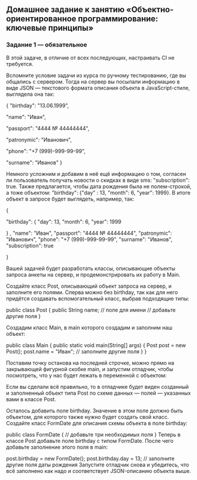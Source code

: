 ## Домашнее задание к занятию «Объектно-ориентированное программирование: ключевые принципы»

### Задание 1 — обязательное

В этой задаче, в отличие от всех последующих, настраивать CI не требуется.

Вспомните условие задачи из курса по ручному тестированию, где вы общались с сервером. Тогда на сервер вы посылали информацию в виде JSON — текстового формата описания объекта в JavaScript-стиле, выглядела она так:

{
  "birthday": "13.06.1999",
  
  "name": "Иван",
  
  "passport": "4444 № 44444444",
  
  "patronymic": "Иванович",
  
  "phone": "+7 (999)-999-99-99",
  
  "surname": "Иванов"
}

Немного усложним и добавим в неё ещё информацию о том, согласен ли пользователь получать новости о скидках в виде sms: "subscription": true. Также предлагается, чтобы дата рождения была не полем-строкой, а тоже объектом: "birthday": {"day" : 13, "month": 6, "year": 1999}. В итоге объект в запросе будет выглядеть, например, так:

{
  
  "birthday": {
    "day": 13,
    "month": 6,
    "year": 1999
  
  }
  ,
  "name": "Иван",
  "passport": "4444 № 44444444",
  "patronymic": "Иванович",
  "phone": "+7 (999)-999-99-99",
  "surname": "Иванов",
  "subscription": true

}

Вашей задачей будет разработать классы, описывающие объекты запроса анкеты на сервер, и продемонстрировать их работу в Main.

Создайте класс Post, описывающий объект запроса на сервер, и заполните его полями. Сперва можно без birthday, так как для него придётся создавать вспомогательный класс, выбрав подходящие типы:

public class Post {
  public String name; // поле для имени
  // добавьте другие поля
}

Создадим класс Main, в main которого создадим и заполним наш объект:

public class Main {
    public static void main(String[] args) {
        Post post = new Post();
        post.name = "Иван";
        // заполните другие поля
    }
}

Поставим точку останова на последней строчке, можно прямо на закрывающей фигурной скобке main, и запустим отладчик, чтобы посмотреть, что у нас будет лежать в переменной с объектом:

Если вы сделали всё правильно, то в отладчике будет виден созданный и заполненный объект типа Post по схеме данных — полей — указанных вами в классе Post.

Осталось добавить поле birthday. Значение в этом поле должно быть объектом, для которого также нужно будет создать свой класс. Создайте класс FormDate для описания схемы объекта в поле birthday:

public class FormDate {
  // добавьте три необходимых поля
}
Теперь в классе Post добавьте поле birthday с типом FormDate. После чего добавьте заполнение этого поля в main:

  post.birthday = new FormDate();
  post.birthday.day = 13;
  // заполните другие поля даты рождения
Запустите отладчик снова и убедитесь, что всё заполнено как надо и соответствует JSON-описанию объекта выше.